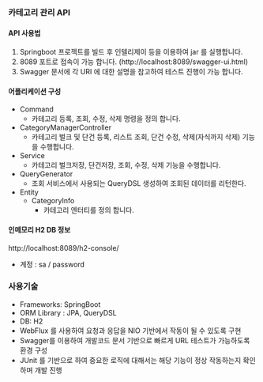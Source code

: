 ### 카테고리 관리 API

#### API 사용법
1. Springboot 프로젝트를 빌드 후 인텔리제이 등을 이용하여 jar 를 실행합니다.
2. 8089 포트로 접속이 가능 합니다. (http://localhost:8089/swagger-ui.html)
3. Swagger 문서에 각 URI 에 대한 설명을 참고하여 테스트 진행이 가능 합니다.

#### 어플리케이션 구성
- Command
    - 카테고리 등록, 조회, 수정, 삭제 명령을 정의 합니다.
- CategoryManagerController
    - 카테고리 벌크 및 단건 등록, 리스트 조회, 단건 수정, 삭제(자식까지 삭제) 기능을 수행합니다. 
- Service
    - 카테고리 벌크저장, 단건저장, 조회, 수정, 삭제 기능을 수행합니다.
- QueryGenerator
    - 조회 서비스에서 사용되는 QueryDSL 생성하여 조회된 데이터를 리턴한다.
- Entity
    - CategoryInfo
        - 카테고리 엔터티를 정의 합니다.
    
#### 인메모리 H2 DB 정보
http://localhost:8089/h2-console/
- 계정 : sa / password

### 사용기술
- Frameworks: SpringBoot
- ORM Library : JPA, QueryDSL
- DB: H2
- WebFlux 를 사용하여 요청과 응답을 NIO 기반에서 작동이 될 수 있도록 구현
- Swagger를 이용하여 개발코드 문서 기반으로 빠르게 URL 테스트가 가능하도록 환경 구성
- JUnit 를 기반으로 하여 중요한 로직에 대해서는 해당 기능이 정상 작동하는지 확인하며 개발 진행
